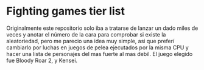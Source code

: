# Fighting games tier list

Originalmente este repositorio solo iba a tratarse de lanzar un dado miles de veces y anotar el número de la cara para comprobar si existe la aleatoriedad, pero me parecio una idea muy simple, asi que preferí cambiarlo por luchas en juegos de pelea ejecutados por la misma CPU y hacer una lista de personajes del mas fuerte al mas debil. El juego elegido fue Bloody Roar 2, y Kensei.
